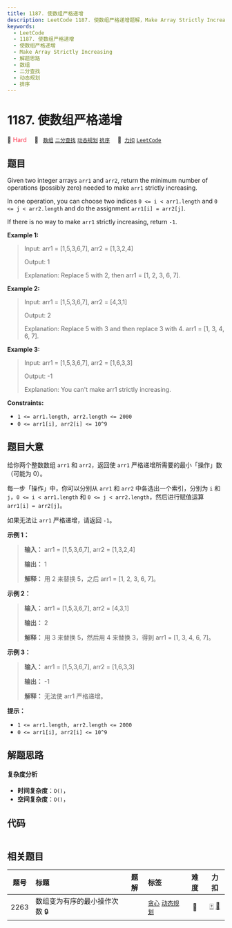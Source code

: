 ```yaml
---
title: 1187. 使数组严格递增
description: LeetCode 1187. 使数组严格递增题解，Make Array Strictly Increasing，包含解题思路、复杂度分析以及完整的 JavaScript 代码实现。
keywords:
  - LeetCode
  - 1187. 使数组严格递增
  - 使数组严格递增
  - Make Array Strictly Increasing
  - 解题思路
  - 数组
  - 二分查找
  - 动态规划
  - 排序
---
```


# 1187. 使数组严格递增

🔴 <font color=#ff334b>Hard</font>&emsp; 🔖&ensp; [`数组`](/tag/array.md) [`二分查找`](/tag/binary-search.md) [`动态规划`](/tag/dynamic-programming.md) [`排序`](/tag/sorting.md)&emsp; 🔗&ensp;[`力扣`](https://leetcode.cn/problems/make-array-strictly-increasing) [`LeetCode`](https://leetcode.com/problems/make-array-strictly-increasing)

## 题目

Given two integer arrays `arr1` and `arr2`, return the minimum number of
operations (possibly zero) needed to make `arr1` strictly increasing.

In one operation, you can choose two indices `0 <= i < arr1.length` and `0 <=
j < arr2.length` and do the assignment `arr1[i] = arr2[j]`.

If there is no way to make `arr1` strictly increasing, return `-1`.



**Example 1:**

> Input: arr1 = [1,5,3,6,7], arr2 = [1,3,2,4]
> 
> Output: 1
> 
> Explanation: Replace 5 with 2, then arr1 = [1, 2, 3, 6, 7].

**Example 2:**

> Input: arr1 = [1,5,3,6,7], arr2 = [4,3,1]
> 
> Output: 2
> 
> Explanation: Replace 5 with 3 and then replace 3 with 4. arr1 = [1, 3, 4, 6, 7].

**Example 3:**

> Input: arr1 = [1,5,3,6,7], arr2 = [1,6,3,3]
> 
> Output: -1
> 
> Explanation: You can't make arr1 strictly increasing.



**Constraints:**

  * `1 <= arr1.length, arr2.length <= 2000`
  * `0 <= arr1[i], arr2[i] <= 10^9`




## 题目大意

给你两个整数数组 `arr1` 和 `arr2`，返回使 `arr1` 严格递增所需要的最小「操作」数（可能为 0）。

每一步「操作」中，你可以分别从 `arr1` 和 `arr2` 中各选出一个索引，分别为 `i` 和 `j`，`0 <= i < arr1.length`
和 `0 <= j < arr2.length`，然后进行赋值运算 `arr1[i] = arr2[j]`。

如果无法让 `arr1` 严格递增，请返回 `-1`。



**示例 1：**

> 
> 
> 
> 
> 
> **输入：** arr1 = [1,5,3,6,7], arr2 = [1,3,2,4]
> 
> **输出：** 1
> 
> **解释：** 用 2 来替换 5，之后 arr1 = [1, 2, 3, 6, 7]。
> 
> 

**示例 2：**

> 
> 
> 
> 
> 
> **输入：** arr1 = [1,5,3,6,7], arr2 = [4,3,1]
> 
> **输出：** 2
> 
> **解释：** 用 3 来替换 5，然后用 4 来替换 3，得到 arr1 = [1, 3, 4, 6, 7]。
> 
> 

**示例  3：**

> 
> 
> 
> 
> 
> **输入：** arr1 = [1,5,3,6,7], arr2 = [1,6,3,3]
> 
> **输出：** -1
> 
> **解释：** 无法使 arr1 严格递增。



**提示：**

  * `1 <= arr1.length, arr2.length <= 2000`
  * `0 <= arr1[i], arr2[i] <= 10^9`




## 解题思路

#### 复杂度分析

- **时间复杂度**：`O()`，
- **空间复杂度**：`O()`，

## 代码

```javascript

```

## 相关题目

<!-- prettier-ignore -->
| 题号 | 标题 | 题解 | 标签 | 难度 | 力扣 |
| :------: | :------ | :------: | :------ | :------: | :------: |
| 2263 | 数组变为有序的最小操作次数 🔒 |  |  [`贪心`](/tag/greedy.md) [`动态规划`](/tag/dynamic-programming.md) | 🔴 | [🀄️](https://leetcode.cn/problems/make-array-non-decreasing-or-non-increasing) [🔗](https://leetcode.com/problems/make-array-non-decreasing-or-non-increasing) |